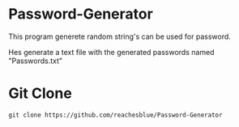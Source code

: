 # Password-Generator

This program generete random string's can be used for password.

Hes generate a text file with the generated passwords named "Passwords.txt"

# Git Clone
~~~~
git clone https://github.com/reachesblue/Password-Generator
~~~~
